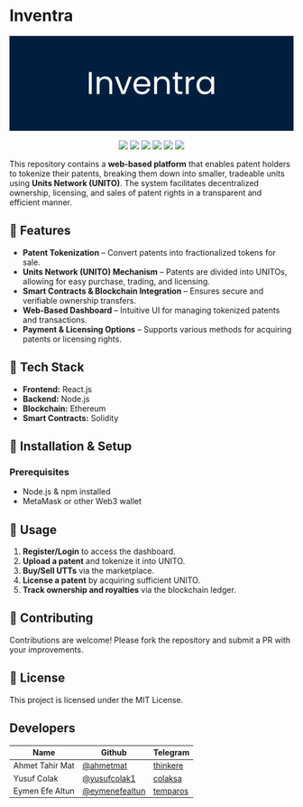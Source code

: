 # Inventra

<p align="center">
  <img src="https://github.com/ahmetmat/Inventra/blob/main/Resources/banner.png" alt="Sublime's custom image"/>
</p>
<p align="center">
   <img src="https://img.shields.io/badge/made_with-Solidity-blue?style=plastic" /></a>
         <a href="#backers" alt="Backers on Open Collective">
         <a href="#backers" alt="Backers on Open Collective">
        <img src="https://img.shields.io/github/commit-activity/t/ahmetmat/Inventra?style=plastic" /></a>
        <a href="#backers" alt="Backers on Open Collective">
       <img src="https://img.shields.io/github/repo-size/ahmetmat/Inventra?style=plastic" /></a>
                <a href="#backers" alt="Backers on Open Collective">
        <img src="https://img.shields.io/github/stars/ahmetmat/Inventra?style=plastic" /></a>
                <a href="#backers" alt="Backers on Open Collective">
        <img src="https://img.shields.io/github/watchers/ahmetmat/Inventra?style=plastic" /></a>
                <a href="#backers" alt="Backers on Open Collective">
        <img src="https://img.shields.io/github/forks/ahmetmat/Inventra?style=plastic" /></a>
</p>


This repository contains a **web-based platform** that enables patent holders to tokenize their patents, breaking them down into smaller, tradeable units using **Units Network (UNITO)**. The system facilitates decentralized ownership, licensing, and sales of patent rights in a transparent and efficient manner.

## 🌟 Features
- **Patent Tokenization** – Convert patents into fractionalized tokens for sale.
- **Units Network (UNITO) Mechanism** – Patents are divided into UNITOs, allowing for easy purchase, trading, and licensing.
- **Smart Contracts & Blockchain Integration** – Ensures secure and verifiable ownership transfers.
- **Web-Based Dashboard** – Intuitive UI for managing tokenized patents and transactions.
- **Payment & Licensing Options** – Supports various methods for acquiring patents or licensing rights.

## 🔧 Tech Stack
- **Frontend:** React.js 
- **Backend:** Node.js 
- **Blockchain:** Ethereum 
- **Smart Contracts:** Solidity

## 🚀 Installation & Setup
### Prerequisites
- Node.js & npm installed
- MetaMask or other Web3 wallet

## 📌 Usage
1. **Register/Login** to access the dashboard.
2. **Upload a patent** and tokenize it into UNITO.
3. **Buy/Sell UTTs** via the marketplace.
4. **License a patent** by acquiring sufficient UNITO.
5. **Track ownership and royalties** via the blockchain ledger.

## 🤝 Contributing
Contributions are welcome! Please fork the repository and submit a PR with your improvements.

## 📜 License
This project is licensed under the MIT License.


## Developers

| Name | Github | Telegram | 
| ------ | ------ |------ | 
| Ahmet Tahir Mat | [@ahmetmat](https://github.com/ahmetmat) | [thinkere](https://t.me/thinkere)
| Yusuf Colak | [@yusufcolak1](https://github.com/yusufcolak1) | [colaksa](https://t.me/colaksa) 
| Eymen Efe Altun | [@eymenefealtun](https://github.com/eymenefealtun) | [temparos](https://t.me/temparos) 

